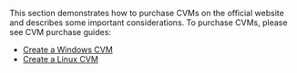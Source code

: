 This section demonstrates how to purchase CVMs on the official website and describes some important considerations.
To purchase CVMs, please see CVM purchase guides:
- [Create a Windows CVM](https://intl.cloud.tencent.com/document/product/213/2764)
- [Create a Linux CVM](https://intl.cloud.tencent.com/document/product/213/2936)



